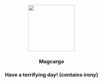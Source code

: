<p align="center">
    <img src="https://raw.githubusercontent.com/PokeAPI/sprites/master/sprites/pokemon/219.png" width="150" height="150">
</p>
<h3 align="center"> <b>Magcargo</b></h3>
<h3 align="center">Have a terrifying day! (contains irony)</h3>

